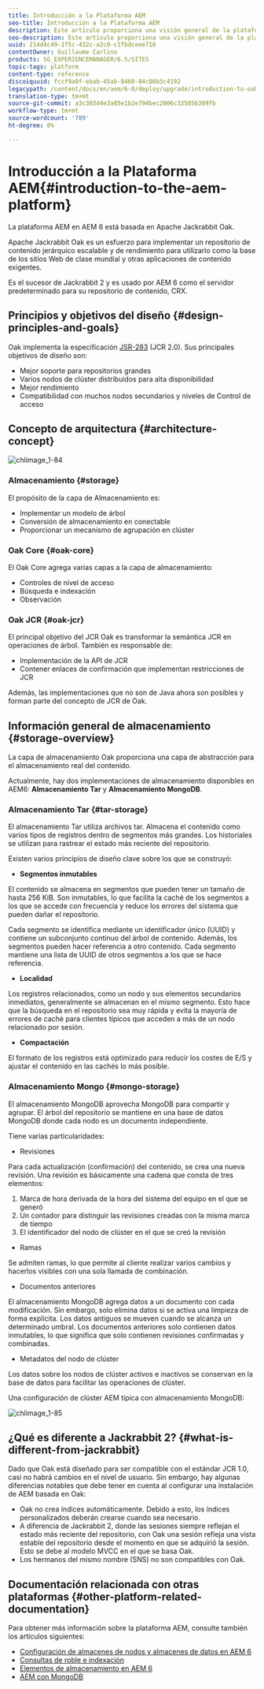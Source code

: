 ```yaml
---
title: Introducción a la Plataforma AEM
seo-title: Introducción a la Plataforma AEM
description: Este artículo proporciona una visión general de la plataforma de AEM y sus componentes más importantes.
seo-description: Este artículo proporciona una visión general de la plataforma de AEM y sus componentes más importantes.
uuid: 214d4c49-1f5c-432c-a2c0-c1fbdceee716
contentOwner: Guillaume Carlino
products: SG_EXPERIENCEMANAGER/6.5/SITES
topic-tags: platform
content-type: reference
discoiquuid: fccf9a0f-ebab-45ab-8460-84c86b3c4192
legacypath: /content/docs/en/aem/6-0/deploy/upgrade/introduction-to-oak
translation-type: tm+mt
source-git-commit: a3c303d4e3a85e1b2e794bec2006c335056309fb
workflow-type: tm+mt
source-wordcount: '789'
ht-degree: 0%

---
```



# Introducción a la Plataforma AEM{#introduction-to-the-aem-platform}

La plataforma AEM en AEM 6 está basada en Apache Jackrabbit Oak.

Apache Jackrabbit Oak es un esfuerzo para implementar un repositorio de contenido jerárquico escalable y de rendimiento para utilizarlo como la base de los sitios Web de clase mundial y otras aplicaciones de contenido exigentes.

Es el sucesor de Jackrabbit 2 y es usado por AEM 6 como el servidor predeterminado para su repositorio de contenido, CRX.

## Principios y objetivos del diseño {#design-principles-and-goals}

Oak implementa la especificación [JSR-283](https://www.day.com/day/en/products/jcr/jsr-283.html) (JCR 2.0). Sus principales objetivos de diseño son:

* Mejor soporte para repositorios grandes
* Varios nodos de clúster distribuidos para alta disponibilidad
* Mejor rendimiento
* Compatibilidad con muchos nodos secundarios y niveles de Control de acceso

## Concepto de arquitectura {#architecture-concept}

![chlimage_1-84](assets/chlimage_1-84.png)

### Almacenamiento {#storage}

El propósito de la capa de Almacenamiento es:

* Implementar un modelo de árbol
* Conversión de almacenamiento en conectable
* Proporcionar un mecanismo de agrupación en clúster

### Oak Core {#oak-core}

El Oak Core agrega varias capas a la capa de almacenamiento:

* Controles de nivel de acceso
* Búsqueda e indexación
* Observación

### Oak JCR {#oak-jcr}

El principal objetivo del JCR Oak es transformar la semántica JCR en operaciones de árbol. También es responsable de:

* Implementación de la API de JCR
* Contener enlaces de confirmación que implementan restricciones de JCR

Además, las implementaciones que no son de Java ahora son posibles y forman parte del concepto de JCR de Oak.

## Información general de almacenamiento {#storage-overview}

La capa de almacenamiento Oak proporciona una capa de abstracción para el almacenamiento real del contenido.

Actualmente, hay dos implementaciones de almacenamiento disponibles en AEM6: **Almacenamiento Tar** y **Almacenamiento MongoDB**.

### Almacenamiento Tar {#tar-storage}

El almacenamiento Tar utiliza archivos tar. Almacena el contenido como varios tipos de registros dentro de segmentos más grandes. Los historiales se utilizan para rastrear el estado más reciente del repositorio.

Existen varios principios de diseño clave sobre los que se construyó:

* **Segmentos inmutables**

El contenido se almacena en segmentos que pueden tener un tamaño de hasta 256 KiB. Son inmutables, lo que facilita la caché de los segmentos a los que se accede con frecuencia y reduce los errores del sistema que pueden dañar el repositorio.

Cada segmento se identifica mediante un identificador único (UUID) y contiene un subconjunto continuo del árbol de contenido. Además, los segmentos pueden hacer referencia a otro contenido. Cada segmento mantiene una lista de UUID de otros segmentos a los que se hace referencia.

* **Localidad**

Los registros relacionados, como un nodo y sus elementos secundarios inmediatos, generalmente se almacenan en el mismo segmento. Esto hace que la búsqueda en el repositorio sea muy rápida y evita la mayoría de errores de caché para clientes típicos que acceden a más de un nodo relacionado por sesión.

* **Compactación**

El formato de los registros está optimizado para reducir los costes de E/S y ajustar el contenido en las cachés lo más posible.

### Almacenamiento Mongo {#mongo-storage}

El almacenamiento MongoDB aprovecha MongoDB para compartir y agrupar. El árbol del repositorio se mantiene en una base de datos MongoDB donde cada nodo es un documento independiente.

Tiene varias particularidades:

* Revisiones

Para cada actualización (confirmación) del contenido, se crea una nueva revisión. Una revisión es básicamente una cadena que consta de tres elementos:

1. Marca de hora derivada de la hora del sistema del equipo en el que se generó
1. Un contador para distinguir las revisiones creadas con la misma marca de tiempo
1. El identificador del nodo de clúster en el que se creó la revisión

* Ramas

Se admiten ramas, lo que permite al cliente realizar varios cambios y hacerlos visibles con una sola llamada de combinación.

* Documentos anteriores

El almacenamiento MongoDB agrega datos a un documento con cada modificación. Sin embargo, solo elimina datos si se activa una limpieza de forma explícita. Los datos antiguos se mueven cuando se alcanza un determinado umbral. Los documentos anteriores solo contienen datos inmutables, lo que significa que solo contienen revisiones confirmadas y combinadas.

* Metadatos del nodo de clúster

Los datos sobre los nodos de clúster activos e inactivos se conservan en la base de datos para facilitar las operaciones de clúster.

Una configuración de clúster AEM típica con almacenamiento MongoDB:

![chlimage_1-85](assets/chlimage_1-85.png)

## ¿Qué es diferente a Jackrabbit 2? {#what-is-different-from-jackrabbit}

Dado que Oak está diseñado para ser compatible con el estándar JCR 1.0, casi no habrá cambios en el nivel de usuario. Sin embargo, hay algunas diferencias notables que debe tener en cuenta al configurar una instalación de AEM basada en Oak:

* Oak no crea índices automáticamente. Debido a esto, los índices personalizados deberán crearse cuando sea necesario.
* A diferencia de Jackrabbit 2, donde las sesiones siempre reflejan el estado más reciente del repositorio, con Oak una sesión refleja una vista estable del repositorio desde el momento en que se adquirió la sesión. Esto se debe al modelo MVCC en el que se basa Oak.
* Los hermanos del mismo nombre (SNS) no son compatibles con Oak.

## Documentación relacionada con otras plataformas {#other-platform-related-documentation}

Para obtener más información sobre la plataforma AEM, consulte también los artículos siguientes:

* [Configuración de almacenes de nodos y almacenes de datos en AEM 6](/help/sites-deploying/data-store-config.md)
* [Consultas de roble e indexación](/help/sites-deploying/queries-and-indexing.md)
* [Elementos de almacenamiento en AEM 6](/help/sites-deploying/storage-elements-in-aem-6.md)
* [AEM con MongoDB](/help/sites-deploying/aem-with-mongodb.md)

